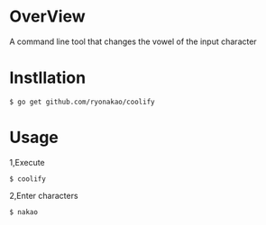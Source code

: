 # OverView
A command line tool that changes the vowel of the input character

# Instllation

```
$ go get github.com/ryonakao/coolify
```

# Usage

1,Execute 

```
$ coolify
```

2,Enter characters

```
$ nakao
```
